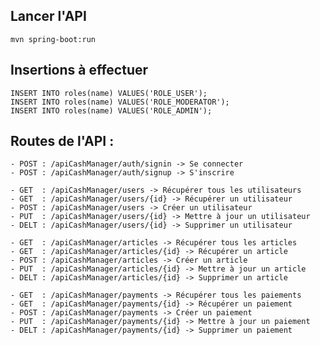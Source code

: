 ## Lancer l'API
```
mvn spring-boot:run
```

## Insertions à effectuer
```
INSERT INTO roles(name) VALUES('ROLE_USER');
INSERT INTO roles(name) VALUES('ROLE_MODERATOR');
INSERT INTO roles(name) VALUES('ROLE_ADMIN');
```
## Routes de l'API :

	- POST : /apiCashManager/auth/signin -> Se connecter
	- POST : /apiCashManager/auth/signup -> S'inscrire

	- GET  : /apiCashManager/users -> Récupérer tous les utilisateurs
	- GET  : /apiCashManager/users/{id} -> Récupérer un utilisateur
	- POST : /apiCashManager/users -> Créer un utilisateur
	- PUT  : /apiCashManager/users/{id} -> Mettre à jour un utilisateur
	- DELT : /apiCashManager/users/{id} -> Supprimer un utilisateur

	- GET  : /apiCashManager/articles -> Récupérer tous les articles
	- GET  : /apiCashManager/articles/{id} -> Récupérer un article
	- POST : /apiCashManager/articles -> Créer un article
	- PUT  : /apiCashManager/articles/{id} -> Mettre à jour un article
	- DELT : /apiCashManager/articles/{id} -> Supprimer un article

	- GET  : /apiCashManager/payments -> Récupérer tous les paiements
	- GET  : /apiCashManager/payments/{id} -> Récupérer un paiement
	- POST : /apiCashManager/payments -> Créer un paiement
	- PUT  : /apiCashManager/payments/{id} -> Mettre à jour un paiement
	- DELT : /apiCashManager/payments/{id} -> Supprimer un paiement
